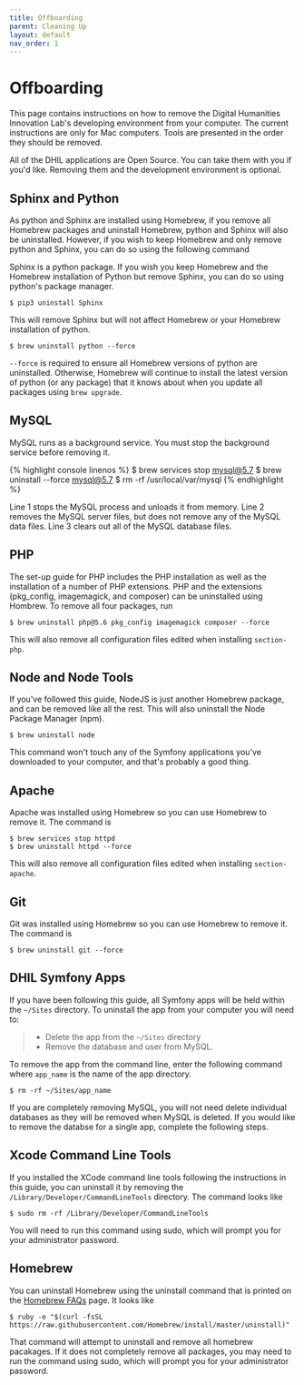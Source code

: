 ```yaml
---
title: Offboarding
parent: Cleaning Up
layout: default
nav_order: 1
---
```


# Offboarding

This page contains instructions on how to remove the Digital Humanities
Innovation Lab's developing environment from your computer. The current
instructions are only for Mac computers. Tools are presented in the
order they should be removed.

All of the DHIL applications are Open Source. You can take them with you
if you'd like. Removing them and the development environment is
optional.

## Sphinx and Python

As python and Sphinx are installed using Homebrew, if you remove all
Homebrew packages and uninstall Homebrew, python and Sphinx will also be
uninstalled. However, if you wish to keep Homebrew and only remove
python and Sphinx, you can do so using the following command

Sphinx is a python package. If you wish you keep Homebrew and the
Homebrew installation of Python but remove Sphinx, you can do so using
python's package manager.

``` console
$ pip3 uninstall Sphinx
```

This will remove Sphinx but will not affect Homebrew or your Homebrew
installation of python.

``` console
$ brew uninstall python --force
```

`--force` is required to ensure all Homebrew versions of python are
uninstalled. Otherwise, Homebrew will continue to install the latest
version of python (or any package) that it knows about when you update
all packages using `brew upgrade`.

## MySQL

MySQL runs as a background service. You must stop the background service
before removing it.

{% highlight console linenos %}
$ brew services stop mysql@5.7
$ brew uninstall --force mysql@5.7
$ rm -rf /usr/local/var/mysql
{% endhighlight %}

Line 1 stops the MySQL process and unloads it from memory. Line 2
removes the MySQL server files, but does not remove any of the MySQL
data files. Line 3 clears out all of the MySQL database files.

## PHP

The set-up guide for PHP includes the PHP installation as well as the
installation of a number of PHP extensions. PHP and the extensions
(pkg_config, imagemagick, and composer) can be uninstalled using
Hombrew. To remove all four packages, run

``` console
$ brew uninstall php@5.6 pkg_config imagemagick composer --force
```

This will also remove all configuration files edited when installing
`section-php`.

## Node and Node Tools

If you've followed this guide, NodeJS is just another Homebrew package,
and can be removed like all the rest. This will also uninstall the Node
Package Manager (npm).

``` console
$ brew uninstall node
```

This command won't touch any of the Symfony applications you've
downloaded to your computer, and that's probably a good thing.

## Apache

Apache was installed using Homebrew so you can use Homebrew to remove
it. The command is

``` console
$ brew services stop httpd
$ brew uninstall httpd --force
```

This will also remove all configuration files edited when installing
`section-apache`.

## Git

Git was installed using Homebrew so you can use Homebrew to remove it.
The command is

``` console
$ brew uninstall git --force
```

## DHIL Symfony Apps

If you have been following this guide, all Symfony apps will be held
within the `~/Sites` directory. To uninstall the app from your computer
you will need to:

> -   Delete the app from the `~/Sites` directory
> -   Remove the database and user from MySQL.

To remove the app from the command line, enter the following command
where `app_name` is the name of the app directory.

``` console
$ rm -rf ~/Sites/app_name
```

If you are completely removing MySQL, you will not need delete
individual databases as they will be removed when MySQL is deleted. If
you would like to remove the databse for a single app, complete the
following steps.

## Xcode Command Line Tools

If you installed the XCode command line tools following the instructions
in this guide, you can uninstall it by removing the
`/Library/Developer/CommandLineTools` directory. The command looks like

``` console
$ sudo rm -rf /Library/Developer/CommandLineTools
```

You will need to run this command using sudo, which will prompt you for
your administrator password.

## Homebrew

You can uninstall Homebrew using the uninstall command that is printed
on the [Homebrew FAQs](https://docs.brew.sh/FAQ) page. It looks like

``` console
$ ruby -e "$(curl -fsSL https://raw.githubusercontent.com/Homebrew/install/master/uninstall)"
```

That command will attempt to uninstall and remove all homebrew
pacakages. If it does not completely remove all packages, you may need
to run the command using sudo, which will prompt you for your
administrator password.
